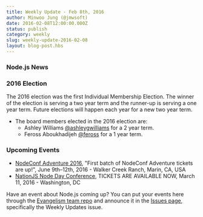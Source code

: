 ```yaml
---
title: Weekly Update - Feb 8th, 2016
author: Minwoo Jung (@jmwsoft)
date: 2016-02-08T12:00:00.000Z
status: publish
category: weekly
slug: weekly-update-2016-02-08
layout: blog-post.hbs
---
```


### Node.js News

### 2016 Election

The 2016 election was the first Individual Membership Election. The winner of the election is serving a two year term and the runner-up is serving a one year term. Future elections will happen each year for a new two year term.

* The board members elected in the 2016 election are:
  * Ashley Williams [@ashleygwilliams](https://github.com/ashleygwilliams) for a 2 year term.
  * Feross Aboukhadijeh [@feross](https://github.com/feross) for a 1 year term.

### Upcoming Events

* [NodeConf Adventure 2016](https://ti.to/nodeconf/adventure-2016), "First batch of NodeConf Adventure tickets are up!", June 9th–12th, 2016 - Walker Creek Ranch, Marin, CA, USA
* [NationJS Node Day Conference](http://nationjs.com/), TICKETS ARE AVAILABLE NOW, March 11, 2016 - Washington, DC

Have an event about Node.js coming up? You can put your events here through the [Evangelism team repo](https://github.com/nodejs/evangelism) and announce it in the [Issues page](https://github.com/nodejs/evangelism/issues), specifically the Weekly Updates issue.
